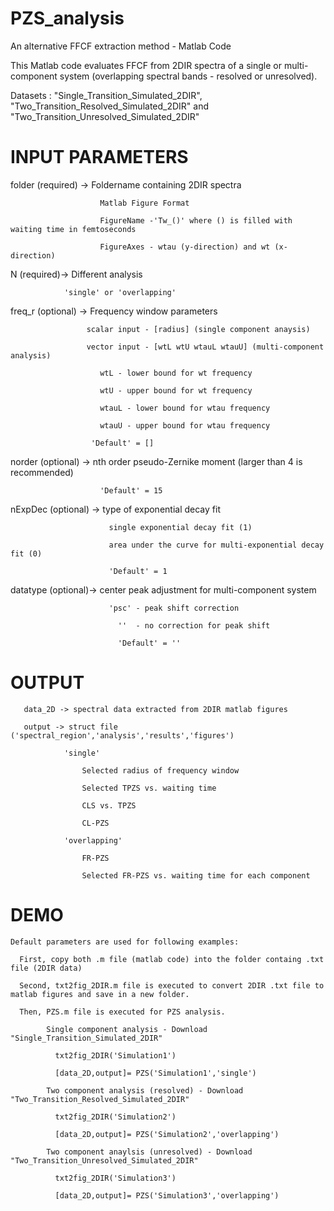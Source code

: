 # PZS_analysis
An alternative FFCF extraction method - Matlab Code

This Matlab code evaluates FFCF from 2DIR spectra of a single or multi-component system (overlapping spectral bands - resolved or unresolved).

Datasets : "Single_Transition_Simulated_2DIR", "Two_Transition_Resolved_Simulated_2DIR" and "Two_Transition_Unresolved_Simulated_2DIR"

# INPUT PARAMETERS
  folder (required) -> Foldername containing 2DIR spectra
  
                        Matlab Figure Format
                        
                        FigureName -'Tw_()' where () is filled with waiting time in femtoseconds
                        
                        FigureAxes - wtau (y-direction) and wt (x-direction)
  
  N (required)-> Different analysis
  
                'single' or 'overlapping'

  freq_r (optional) -> Frequency window parameters
  
                     scalar input - [radius] (single component anaysis)
                     
                     vector input - [wtL wtU wtauL wtauU] (multi-component analysis) 
                     
                        wtL - lower bound for wt frequency 
                        
                        wtU - upper bound for wt frequency
                        
                        wtauL - lower bound for wtau frequency
                        
                        wtauU - upper bound for wtau frequency
                        
                      'Default' = []
  
  norder (optional) -> nth order pseudo-Zernike moment (larger than 4 is recommended)
  
                        'Default' = 15
                        
  nExpDec (optional) -> type of exponential decay fit
  
                          single exponential decay fit (1)
                          
                          area under the curve for multi-exponential decay fit (0)
                          
                          'Default' = 1
 
  datatype (optional)-> center peak adjustment for multi-component system
  
                          'psc' - peak shift correction
                          
                            ''  - no correction for peak shift
                            
                            'Default' = ''
                            
  # OUTPUT
       data_2D -> spectral data extracted from 2DIR matlab figures
       
       output -> struct file ('spectral_region','analysis','results','figures')
       
                'single'
                  
                    Selected radius of frequency window 

                    Selected TPZS vs. waiting time

                    CLS vs. TPZS

                    CL-PZS
                  
                'overlapping'
                  
                    FR-PZS

                    Selected FR-PZS vs. waiting time for each component
                
                
 # DEMO 
    Default parameters are used for following examples:
    
      First, copy both .m file (matlab code) into the folder containg .txt file (2DIR data)

      Second, txt2fig_2DIR.m file is executed to convert 2DIR .txt file to matlab figures and save in a new folder.

      Then, PZS.m file is executed for PZS analysis.
    
            Single component analysis - Download "Single_Transition_Simulated_2DIR"

              txt2fig_2DIR('Simulation1')

              [data_2D,output]= PZS('Simulation1','single')

            Two component analysis (resolved) - Download "Two_Transition_Resolved_Simulated_2DIR"

              txt2fig_2DIR('Simulation2')

              [data_2D,output]= PZS('Simulation2','overlapping')

            Two component anaylsis (unresolved) - Download "Two_Transition_Unresolved_Simulated_2DIR"

              txt2fig_2DIR('Simulation3')

              [data_2D,output]= PZS('Simulation3','overlapping')

      
